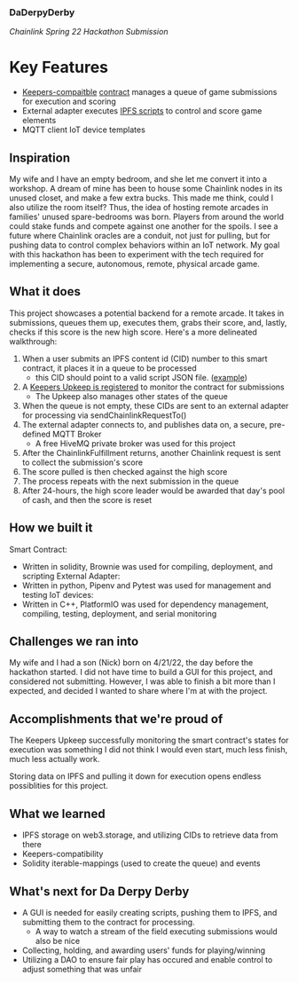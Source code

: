 ### DaDerpyDerby
*Chainlink Spring 22 Hackathon Submission*

# Key Features
- [Keepers-compaitble](https://keepers.chain.link/kovan/3373) [contract](https://kovan.etherscan.io/address/0x760BF4Aa9d5872Dd0E7Fd9b793c52fB12a4635fa) manages a queue of game submissions for execution and scoring
- External adapter executes [IPFS scripts](https://bafybeidqzb7nkhfcvv55ibuudginz3u7d6d7vgoohh45zdgtppdy7njrby.ipfs.dweb.link/example_script_derby_vehicle.json) to control and score game elements
- MQTT client IoT device templates

## Inspiration
My wife and I have an empty bedroom, and she let me convert it into a workshop. A dream of mine has been to house some Chainlink nodes in its unused closet, and make a few extra bucks. This made me think, could I also utilize the room itself? Thus, the idea of hosting remote arcades in families' unused spare-bedrooms was born. Players from around the world could stake funds and compete against one another for the spoils. I see a future where Chainlink oracles are a conduit, not just for pulling, but for pushing data to control complex behaviors within an IoT network. My goal with this hackathon has been to experiment with the tech required for implementing a secure, autonomous, remote, physical arcade game.

## What it does
This project showcases a potential backend for a remote arcade. It takes in submissions, queues them up, executes them, grabs their score, and, lastly, checks if this score is the new high score. Here's a more delineated walkthrough:
1. When a user submits an IPFS content id (CID) number to this smart contract, it places it in a queue to be processed
    - this CID should point to a valid script JSON file. ([example](https://bafybeidqzb7nkhfcvv55ibuudginz3u7d6d7vgoohh45zdgtppdy7njrby.ipfs.dweb.link/example_script_derby_vehicle.json))
2. A [Keepers Upkeep is registered](https://keepers.chain.link/kovan/3373) to monitor the contract for submissions
    - The Upkeep also manages other states of the queue
3. When the queue is not empty, these CIDs are sent to an external adapter for processing via sendChainlinkRequestTo()
4. The external adapter connects to, and publishes data on, a secure, pre-defined MQTT Broker
    - A free HiveMQ private broker was used for this project
5. After the ChainlinkFulfillment returns, another Chainlink request is sent to collect the submission's score
6. The score pulled is then checked against the high score
7. The process repeats with the next submission in the queue
8. After 24-hours, the high score leader would be awarded that day's pool of cash, and then the score is reset

## How we built it
Smart Contract:
- Written in solidity, Brownie was used for compiling, deployment, and scripting
External Adapter:
- Written in python, Pipenv and Pytest was used for management and testing
IoT devices:
- Written in C++, PlatformIO was used for dependency management, compiling, testing, deployment, and serial monitoring

## Challenges we ran into
My wife and I had a son (Nick) born on 4/21/22, the day before the hackathon started. I did not have time to build a GUI for this project, and considered not submitting. However, I was able to finish a bit more than I expected, and decided I wanted to share where I'm at with the project.

## Accomplishments that we're proud of
The Keepers Upkeep successfully monitoring the smart contract's states for execution was something I did not think I would even start, much less finish, much less actually work.

Storing data on IPFS and pulling it down for execution opens endless possiblities for this project.

## What we learned
- IPFS storage on web3.storage, and utilizing CIDs to retrieve data from there
- Keepers-compatibility
- Solidity iterable-mappings (used to create the queue) and events

## What's next for Da Derpy Derby
- A GUI is needed for easily creating scripts, pushing them to IPFS, and submitting them to the contract for processing. 
    - A way to watch a stream of the field executing submissions would also be nice
- Collecting, holding, and awarding users' funds for playing/winning
- Utilizing a DAO to ensure fair play has occured and enable control to adjust something that was unfair
